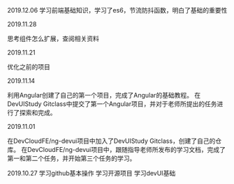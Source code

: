 
2019.12.06
学习前端基础知识，学习了es6，节流防抖函数，明白了基础的重要性

2019.11.28

思考组件怎么扩展，查阅相关资料

2019.11.21

优化之前的项目

2019.11.14

利用Angular创建了自己的第一个项目，完成了Angular的基础教程。
在DevUIStudy Gitclass中提交了第一个Angular项目，并对于老师所提出的任务进行了探索和完成。

2019.11.01

在DevCloudFE/ng-devui项目中加入了DevUIStudy Gitclass，创建了自己的仓库。
在DevCloudFE/ng-devui项目中，跟随指导老师所发布的学习文档，完成了第一和第二个任务，并开始第三个任务的学习。

2019.10.27
学习github基本操作
学习开源项目
学习devUI基础



